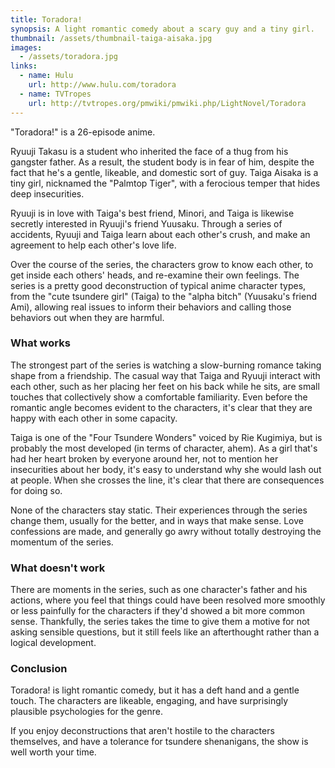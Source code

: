 ```yaml
---
title: Toradora!
synopsis: A light romantic comedy about a scary guy and a tiny girl.
thumbnail: /assets/thumbnail-taiga-aisaka.jpg
images:
  - /assets/toradora.jpg
links:
  - name: Hulu
    url: http://www.hulu.com/toradora
  - name: TVTropes
    url: http://tvtropes.org/pmwiki/pmwiki.php/LightNovel/Toradora
---
```


"Toradora!" is a 26-episode anime.

Ryuuji Takasu is a student who inherited the face of a thug from his gangster father.
As a result, the student body is in fear of him,
despite the fact that he's a gentle, likeable, and domestic sort of guy.
Taiga Aisaka is a tiny girl, nicknamed the "Palmtop Tiger",
with a ferocious temper that hides deep insecurities.

Ryuuji is in love with Taiga's best friend, Minori,
and Taiga is likewise secretly interested in Ryuuji's friend Yuusaku.
Through a series of accidents, Ryuuji and Taiga learn about each other's crush,
and make an agreement to help each other's love life.

Over the course of the series,
the characters grow to know each other,
to get inside each others' heads,
and re-examine their own feelings.
The series is a pretty good deconstruction
of typical anime character types,
from the "cute tsundere girl" (Taiga)
to the "alpha bitch" (Yuusaku's friend Ami),
allowing real issues to inform their behaviors
and calling those behaviors out when they are harmful.

### What works

The strongest part of the series is watching a slow-burning romance
taking shape from a friendship.
The casual way that Taiga and Ryuuji interact with each other,
such as her placing her feet on his back while he sits,
are small touches that collectively show a comfortable familiarity.
Even before the romantic angle becomes evident to the characters,
it's clear that they are happy with each other in some capacity.

Taiga is one of the "Four Tsundere Wonders" voiced by Rie Kugimiya,
but is probably the most developed (in terms of character, ahem).
As a girl that's had her heart broken by everyone around her,
not to mention her insecurities about her body,
it's easy to understand why she would lash out at people.
When she crosses the line, it's clear that there are consequences for doing so.

None of the characters stay static.
Their experiences through the series change them, usually for the better,
and in ways that make sense.
Love confessions are made, and generally go awry
without totally destroying the momentum of the series.

### What doesn't work

There are moments in the series,
such as one character's father and his actions,
where you feel that things could have been resolved
more smoothly or less painfully for the characters
if they'd showed a bit more common sense.
Thankfully, the series takes the time to give them a motive
for not asking sensible questions, but it still feels
like an afterthought rather than a logical development.


### Conclusion

Toradora! is light romantic comedy,
but it has a deft hand and a gentle touch.
The characters are likeable, engaging,
and have surprisingly plausible psychologies
for the genre.

If you enjoy deconstructions that aren't
hostile to the characters themselves,
and have a tolerance for tsundere shenanigans,
the show is well worth your time.
